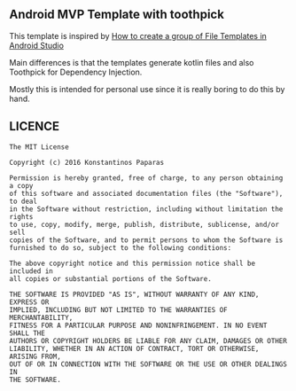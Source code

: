 Android MVP Template with toothpick
-----

This template is inspired by [How to create a group of File Templates in Android Studio](https://riggaroo.co.za/custom-file-template-group-android-studiointellij/)

Main differences is that the templates generate kotlin files and also Toothpick for Dependency Injection.

Mostly this is intended for personal use since it is really boring to do this by hand.

LICENCE
------
    The MIT License

    Copyright (c) 2016 Konstantinos Paparas

    Permission is hereby granted, free of charge, to any person obtaining a copy
    of this software and associated documentation files (the "Software"), to deal
    in the Software without restriction, including without limitation the rights
    to use, copy, modify, merge, publish, distribute, sublicense, and/or sell
    copies of the Software, and to permit persons to whom the Software is
    furnished to do so, subject to the following conditions:

    The above copyright notice and this permission notice shall be included in
    all copies or substantial portions of the Software.

    THE SOFTWARE IS PROVIDED "AS IS", WITHOUT WARRANTY OF ANY KIND, EXPRESS OR
    IMPLIED, INCLUDING BUT NOT LIMITED TO THE WARRANTIES OF MERCHANTABILITY,
    FITNESS FOR A PARTICULAR PURPOSE AND NONINFRINGEMENT. IN NO EVENT SHALL THE
    AUTHORS OR COPYRIGHT HOLDERS BE LIABLE FOR ANY CLAIM, DAMAGES OR OTHER
    LIABILITY, WHETHER IN AN ACTION OF CONTRACT, TORT OR OTHERWISE, ARISING FROM,
    OUT OF OR IN CONNECTION WITH THE SOFTWARE OR THE USE OR OTHER DEALINGS IN
    THE SOFTWARE.